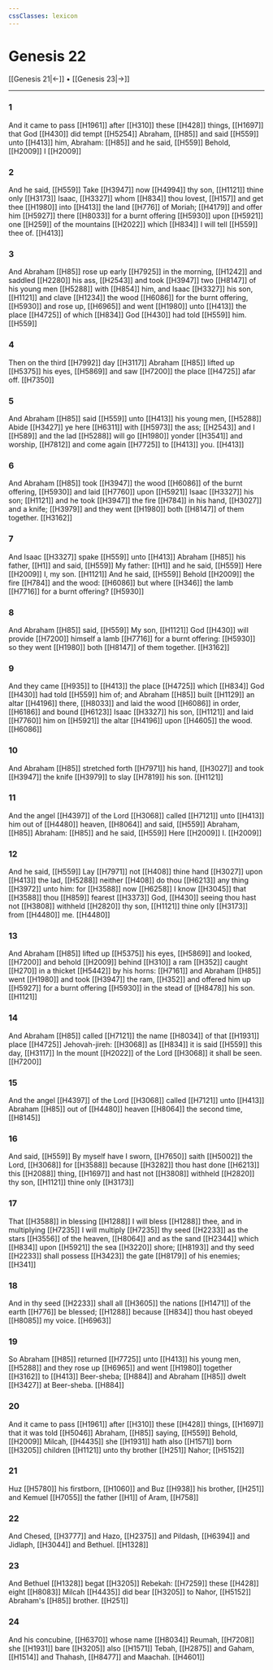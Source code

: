 ```yaml
---
cssClasses: lexicon
---
```

# Genesis 22

[[Genesis 21|←]] • [[Genesis 23|→]]

---

### 1
And it came to pass [[H1961]] after [[H310]] these [[H428]] things, [[H1697]] that God [[H430]] did tempt [[H5254]] Abraham, [[H85]] and said [[H559]] unto [[H413]] him, Abraham: [[H85]] and he said, [[H559]] Behold, [[H2009]] I [[H2009]]

### 2
And he said, [[H559]] Take [[H3947]] now [[H4994]] thy son, [[H1121]] thine only [[H3173]] Isaac, [[H3327]] whom [[H834]] thou lovest, [[H157]] and get thee [[H1980]] into [[H413]] the land [[H776]] of Moriah; [[H4179]] and offer him [[H5927]] there [[H8033]] for a burnt offering [[H5930]] upon [[H5921]] one [[H259]] of the mountains [[H2022]] which [[H834]] I will tell [[H559]] thee of. [[H413]]

### 3
And Abraham [[H85]] rose up early [[H7925]] in the morning, [[H1242]] and saddled [[H2280]] his ass, [[H2543]] and took [[H3947]] two [[H8147]] of his young men [[H5288]] with [[H854]] him, and Isaac [[H3327]] his son, [[H1121]] and clave [[H1234]] the wood [[H6086]] for the burnt offering, [[H5930]] and rose up, [[H6965]] and went [[H1980]] unto [[H413]] the place [[H4725]] of which [[H834]] God [[H430]] had told [[H559]] him. [[H559]]

### 4
Then on the third [[H7992]] day [[H3117]] Abraham [[H85]] lifted up [[H5375]] his eyes, [[H5869]] and saw [[H7200]] the place [[H4725]] afar off. [[H7350]]

### 5
And Abraham [[H85]] said [[H559]] unto [[H413]] his young men, [[H5288]] Abide [[H3427]] ye here [[H6311]] with [[H5973]] the ass; [[H2543]] and I [[H589]] and the lad [[H5288]] will go [[H1980]] yonder [[H3541]] and worship, [[H7812]] and come again [[H7725]] to [[H413]] you. [[H413]]

### 6
And Abraham [[H85]] took [[H3947]] the wood [[H6086]] of the burnt offering, [[H5930]] and laid [[H7760]] upon [[H5921]] Isaac [[H3327]] his son; [[H1121]] and he took [[H3947]] the fire [[H784]] in his hand, [[H3027]] and a knife; [[H3979]] and they went [[H1980]] both [[H8147]] of them together. [[H3162]]

### 7
And Isaac [[H3327]] spake [[H559]] unto [[H413]] Abraham [[H85]] his father, [[H1]] and said, [[H559]] My father: [[H1]] and he said, [[H559]] Here [[H2009]] I, my son. [[H1121]] And he said, [[H559]] Behold [[H2009]] the fire [[H784]] and the wood: [[H6086]] but where [[H346]] the lamb [[H7716]] for a burnt offering? [[H5930]]

### 8
And Abraham [[H85]] said, [[H559]] My son, [[H1121]] God [[H430]] will provide [[H7200]] himself a lamb [[H7716]] for a burnt offering: [[H5930]] so they went [[H1980]] both [[H8147]] of them together. [[H3162]]

### 9
And they came [[H935]] to [[H413]] the place [[H4725]] which [[H834]] God [[H430]] had told [[H559]] him of; and Abraham [[H85]] built [[H1129]] an altar [[H4196]] there, [[H8033]] and laid the wood [[H6086]] in order, [[H6186]] and bound [[H6123]] Isaac [[H3327]] his son, [[H1121]] and laid [[H7760]] him on [[H5921]] the altar [[H4196]] upon [[H4605]] the wood. [[H6086]]

### 10
And Abraham [[H85]] stretched forth [[H7971]] his hand, [[H3027]] and took [[H3947]] the knife [[H3979]] to slay [[H7819]] his son. [[H1121]]

### 11
And the angel [[H4397]] of the Lord [[H3068]] called [[H7121]] unto [[H413]] him out of [[H4480]] heaven, [[H8064]] and said, [[H559]] Abraham, [[H85]] Abraham: [[H85]] and he said, [[H559]] Here [[H2009]] I. [[H2009]]

### 12
And he said, [[H559]] Lay [[H7971]] not [[H408]] thine hand [[H3027]] upon [[H413]] the lad, [[H5288]] neither [[H408]] do thou [[H6213]] any thing [[H3972]] unto him: for [[H3588]] now [[H6258]] I know [[H3045]] that [[H3588]] thou [[H859]] fearest [[H3373]] God, [[H430]] seeing thou hast not [[H3808]] withheld [[H2820]] thy son, [[H1121]] thine only [[H3173]] from [[H4480]] me. [[H4480]]

### 13
And Abraham [[H85]] lifted up [[H5375]] his eyes, [[H5869]] and looked, [[H7200]] and behold [[H2009]] behind [[H310]] a ram [[H352]] caught [[H270]] in a thicket [[H5442]] by his horns: [[H7161]] and Abraham [[H85]] went [[H1980]] and took [[H3947]] the ram, [[H352]] and offered him up [[H5927]] for a burnt offering [[H5930]] in the stead of [[H8478]] his son. [[H1121]]

### 14
And Abraham [[H85]] called [[H7121]] the name [[H8034]] of that [[H1931]] place [[H4725]] Jehovah-jireh: [[H3068]] as [[H834]] it is said [[H559]] this day, [[H3117]] In the mount [[H2022]] of the Lord [[H3068]] it shall be seen. [[H7200]]

### 15
And the angel [[H4397]] of the Lord [[H3068]] called [[H7121]] unto [[H413]] Abraham [[H85]] out of [[H4480]] heaven [[H8064]] the second time, [[H8145]]

### 16
And said, [[H559]] By myself have I sworn, [[H7650]] saith [[H5002]] the Lord, [[H3068]] for [[H3588]] because [[H3282]] thou hast done [[H6213]] this [[H2088]] thing, [[H1697]] and hast not [[H3808]] withheld [[H2820]] thy son, [[H1121]] thine only [[H3173]]

### 17
That [[H3588]] in blessing [[H1288]] I will bless [[H1288]] thee, and in multiplying [[H7235]] I will multiply [[H7235]] thy seed [[H2233]] as the stars [[H3556]] of the heaven, [[H8064]] and as the sand [[H2344]] which [[H834]] upon [[H5921]] the sea [[H3220]] shore; [[H8193]] and thy seed [[H2233]] shall possess [[H3423]] the gate [[H8179]] of his enemies; [[H341]]

### 18
And in thy seed [[H2233]] shall all [[H3605]] the nations [[H1471]] of the earth [[H776]] be blessed; [[H1288]] because [[H834]] thou hast obeyed [[H8085]] my voice. [[H6963]]

### 19
So Abraham [[H85]] returned [[H7725]] unto [[H413]] his young men, [[H5288]] and they rose up [[H6965]] and went [[H1980]] together [[H3162]] to [[H413]] Beer-sheba; [[H884]] and Abraham [[H85]] dwelt [[H3427]] at Beer-sheba. [[H884]]

### 20
And it came to pass [[H1961]] after [[H310]] these [[H428]] things, [[H1697]] that it was told [[H5046]] Abraham, [[H85]] saying, [[H559]] Behold, [[H2009]] Milcah, [[H4435]] she [[H1931]] hath also [[H1571]] born [[H3205]] children [[H1121]] unto thy brother [[H251]] Nahor; [[H5152]]

### 21
Huz [[H5780]] his firstborn, [[H1060]] and Buz [[H938]] his brother, [[H251]] and Kemuel [[H7055]] the father [[H1]] of Aram, [[H758]]

### 22
And Chesed, [[H3777]] and Hazo, [[H2375]] and Pildash, [[H6394]] and Jidlaph, [[H3044]] and Bethuel. [[H1328]]

### 23
And Bethuel [[H1328]] begat [[H3205]] Rebekah: [[H7259]] these [[H428]] eight [[H8083]] Milcah [[H4435]] did bear [[H3205]] to Nahor, [[H5152]] Abraham's [[H85]] brother. [[H251]]

### 24
And his concubine, [[H6370]] whose name [[H8034]] Reumah, [[H7208]] she [[H1931]] bare [[H3205]] also [[H1571]] Tebah, [[H2875]] and Gaham, [[H1514]] and Thahash, [[H8477]] and Maachah. [[H4601]]